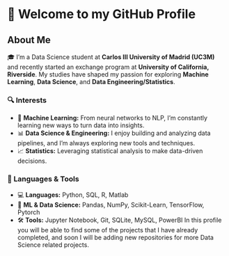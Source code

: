 # 👋 Welcome to my GitHub Profile

## About Me
🎓 I’m a Data Science student at **Carlos III University of Madrid (UC3M)** and recently started an exchange program at **University of California, Riverside**. My studies have shaped my passion for exploring **Machine Learning**, **Data Science**, and **Data Engineering/Statistics**.

### 🔍 Interests
- 🧠 **Machine Learning:** From neural networks to NLP, I’m constantly learning new ways to turn data into insights.
- 📊 **Data Science & Engineering:** I enjoy building and analyzing data pipelines, and I’m always exploring new tools and techniques.
- 📈 **Statistics:** Leveraging statistical analysis to make data-driven decisions.

### 🔧 Languages & Tools
- 💻 **Languages:** Python, SQL, R, Matlab
- 🔢 **ML & Data Science:** Pandas, NumPy, Scikit-Learn, TensorFlow, Pytorch
- 🛠 **Tools:** Jupyter Notebook, Git, SQLite, MySQL, PowerBI
In this profile you will be able to find some of the projects that I have already completed, and soon I will be adding new repositories for more Data Science related projects.
<!---
Lauren-23/Lauren-23 is a ✨ special ✨ repository because its `README.md` (this file) appears on your GitHub profile.
You can click the Preview link to take a look at your changes.
--->
